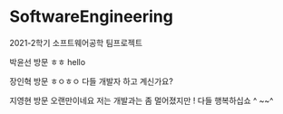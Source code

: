 # SoftwareEngineering

2021-2학기 소프트웨어공학 팀프로젝트

박윤선 방문
ㅎㅎ
hello


장인혁 방문 
ㅎㅇㅎㅇ
다들 개발자 하고 계신가요?


지영현 방문
오랜만이네요 저는 개발과는 좀 멀어졌지만 ! 
다들 행복하십쇼 ^ ~~^
